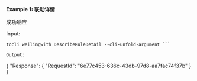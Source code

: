 **Example 1: 联动详情**

成功响应

Input: 

```
tccli weilingwith DescribeRuleDetail --cli-unfold-argument ```

Output: 
```
{
    "Response": {
        "RequestId": "6e77c453-636c-43db-97d8-aa7fac74f37b"
    }
}
```

